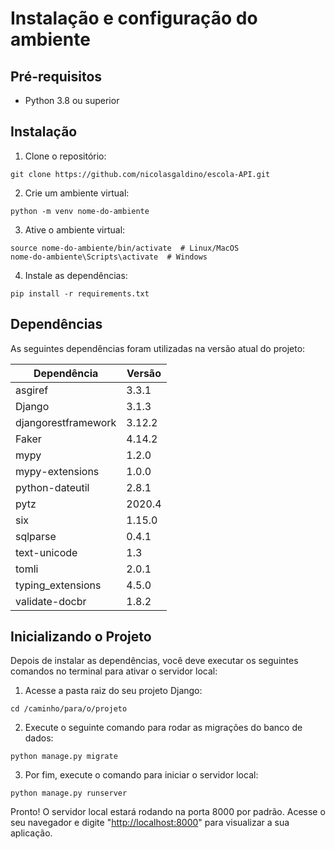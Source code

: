 # Instalação e configuração do ambiente

## Pré-requisitos

- Python 3.8 ou superior

## Instalação

1. Clone o repositório:

```
git clone https://github.com/nicolasgaldino/escola-API.git
```

2. Crie um ambiente virtual:

```
python -m venv nome-do-ambiente
```

3. Ative o ambiente virtual:

```
source nome-do-ambiente/bin/activate  # Linux/MacOS
nome-do-ambiente\Scripts\activate  # Windows
```

4. Instale as dependências:

```
pip install -r requirements.txt
```

## Dependências

As seguintes dependências foram utilizadas na versão atual do projeto:

| Dependência                | Versão    |
|----------------------------|-----------|
| asgiref                    | 3.3.1     |
| Django                     | 3.1.3     |
| djangorestframework        | 3.12.2    |
| Faker                      | 4.14.2    |
| mypy                       | 1.2.0     |
| mypy-extensions            | 1.0.0     |
| python-dateutil            | 2.8.1     |
| pytz                       | 2020.4    |
| six                        | 1.15.0    |
| sqlparse                   | 0.4.1     |
| text-unicode               | 1.3       |
| tomli                      | 2.0.1     |
| typing_extensions          | 4.5.0     |
| validate-docbr             | 1.8.2     |

## Inicializando o Projeto

Depois de instalar as dependências, você deve executar os seguintes comandos no terminal para ativar o servidor local:

1. Acesse a pasta raiz do seu projeto Django:

```
cd /caminho/para/o/projeto
```

2. Execute o seguinte comando para rodar as migrações do banco de dados:

```
python manage.py migrate
```

3. Por fim, execute o comando para iniciar o servidor local:

```
python manage.py runserver
```

Pronto! O servidor local estará rodando na porta 8000 por padrão.
Acesse o seu navegador e digite "<http://localhost:8000>" para visualizar a sua aplicação.
